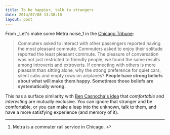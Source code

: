 ```yaml
---
title: To be happier, talk to strangers
date: 2014/07/08 13:38:10
layout: post
---
```


From _Let's make some Metra noise_1 in the [Chicago Tribune](http://articles.chicagotribune.com/2011-06-03/opinion/ct-perspec-0605-metra-20110603_1_commuters-quiet-cars-metra-reports):

> Commuters asked to interact with other passengers reported having the most pleasant commute. Commuters asked to enjoy their solitude reported the least pleasant commute. The pleasure of conversation was not just restricted to friendly people; we found the same results among introverts and extroverts. If connecting with others is more pleasant than sitting alone, why the strong preference for quiet cars, silent cabs and empty rows on airplanes? **People have strong beliefs about what will make them happy. Sometimes those beliefs are systematically wrong.**

This has a surface similarity with [Ben Casnocha's idea](http://casnocha.com/2013/08/would-you-rather-enjoy-today-or-have-great-memories-tomorrow-and-forever.html) that _comfortable_ and _interesting_ are mutually exclusive. You can ignore that stranger and be comfortable, or you can make a leap into the unknown, talk to them, and have a more satisfying experience (and memory of it).

* * *

  1. Metra is a commuter rail service in Chicago. ↩
